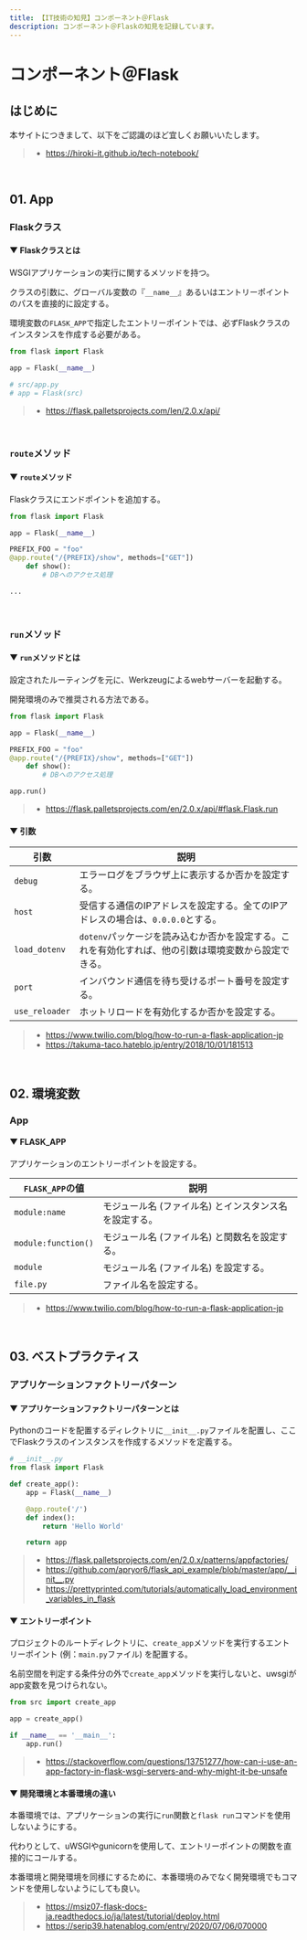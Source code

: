 ```yaml
---
title: 【IT技術の知見】コンポーネント＠Flask
description: コンポーネント＠Flaskの知見を記録しています。
---
```


# コンポーネント＠Flask

## はじめに

本サイトにつきまして、以下をご認識のほど宜しくお願いいたします。

> - https://hiroki-it.github.io/tech-notebook/

<br>

## 01. App

### Flaskクラス

#### ▼ Flaskクラスとは

WSGIアプリケーションの実行に関するメソッドを持つ。

クラスの引数に、グローバル変数の『`__name__`』あるいはエントリーポイントのパスを直接的に設定する。

環境変数の`FLASK_APP`で指定したエントリーポイントでは、必ずFlaskクラスのインスタンスを作成する必要がある。

```python
from flask import Flask

app = Flask(__name__)

# src/app.py
# app = Flask(src)
```

> - https://flask.palletsprojects.com/Ien/2.0.x/api/

<br>

### `route`メソッド

#### ▼ `route`メソッド

Flaskクラスにエンドポイントを追加する。

```python
from flask import Flask

app = Flask(__name__)

PREFIX_FOO = "foo"
@app.route("/{PREFIX}/show", methods=["GET"])
    def show():
        # DBへのアクセス処理

...
```

<br>

### `run`メソッド

#### ▼ `run`メソッドとは

設定されたルーティングを元に、Werkzeugによるwebサーバーを起動する。

開発環境のみで推奨される方法である。

```python
from flask import Flask

app = Flask(__name__)

PREFIX_FOO = "foo"
@app.route("/{PREFIX}/show", methods=["GET"])
    def show():
        # DBへのアクセス処理

app.run()
```

> - https://flask.palletsprojects.com/en/2.0.x/api/#flask.Flask.run

#### ▼ 引数

| 引数           | 説明                                                                                                 |
| -------------- | ---------------------------------------------------------------------------------------------------- |
| `debug`        | エラーログをブラウザ上に表示するか否かを設定する。                                                   |
| `host`         | 受信する通信のIPアドレスを設定する。全てのIPアドレスの場合は、`0.0.0.0`とする。                      |
| `load_dotenv`  | `dotenv`パッケージを読み込むか否かを設定する。これを有効化すれば、他の引数は環境変数から設定できる。 |
| `port`         | インバウンド通信を待ち受けるポート番号を設定する。                                                   |
| `use_reloader` | ホットリロードを有効化するか否かを設定する。                                                         |

> - https://www.twilio.com/blog/how-to-run-a-flask-application-jp
> - https://takuma-taco.hateblo.jp/entry/2018/10/01/181513

<br>

## 02. 環境変数

### App

#### ▼ FLASK_APP

アプリケーションのエントリーポイントを設定する。

| `FLASK_APP`の値     | 説明                                                   |
| ------------------- | ------------------------------------------------------ |
| `module:name`       | モジュール名 (ファイル名) とインスタンス名を設定する。 |
| `module:function()` | モジュール名 (ファイル名) と関数名を設定する。         |
| `module`            | モジュール名 (ファイル名) を設定する。                 |
| `file.py`           | ファイル名を設定する。                                 |

> - https://www.twilio.com/blog/how-to-run-a-flask-application-jp

<br>

## 03. ベストプラクティス

### アプリケーションファクトリーパターン

#### ▼ アプリケーションファクトリーパターンとは

Pythonのコードを配置するディレクトリに`__init__.py`ファイルを配置し、ここでFlaskクラスのインスタンスを作成するメソッドを定義する。

```python
# __init__.py
from flask import Flask

def create_app():
    app = Flask(__name__)

    @app.route('/')
    def index():
        return 'Hello World'

    return app
```

> - https://flask.palletsprojects.com/en/2.0.x/patterns/appfactories/
> - https://github.com/apryor6/flask_api_example/blob/master/app/__init__.py
> - https://prettyprinted.com/tutorials/automatically_load_environment_variables_in_flask

#### ▼ エントリーポイント

プロジェクトのルートディレクトリに、`create_app`メソッドを実行するエントリーポイント (例：`main.py`ファイル) を配置する。

名前空間を判定する条件分の外で`create_app`メソッドを実行しないと、uwsgiがapp変数を見つけられない。

```python
from src import create_app

app = create_app()

if __name__ == '__main__':
    app.run()
```

> - https://stackoverflow.com/questions/13751277/how-can-i-use-an-app-factory-in-flask-wsgi-servers-and-why-might-it-be-unsafe

#### ▼ 開発環境と本番環境の違い

本番環境では、アプリケーションの実行に`run`関数と`flask run`コマンドを使用しないようにする。

代わりとして、uWSGIやgunicornを使用して、エントリーポイントの関数を直接的にコールする。

本番環境と開発環境を同様にするために、本番環境のみでなく開発環境でもコマンドを使用しないようにしても良い。

> - https://msiz07-flask-docs-ja.readthedocs.io/ja/latest/tutorial/deploy.html
> - https://serip39.hatenablog.com/entry/2020/07/06/070000

<br>
